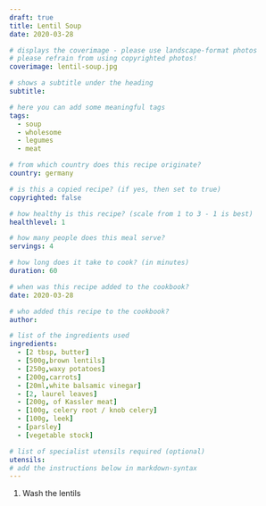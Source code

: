 ```yaml
---
draft: true
title: Lentil Soup
date: 2020-03-28

# displays the coverimage - please use landscape-format photos
# please refrain from using copyrighted photos!
coverimage: lentil-soup.jpg

# shows a subtitle under the heading
subtitle:

# here you can add some meaningful tags
tags:
  - soup
  - wholesome
  - legumes
  - meat

# from which country does this recipe originate?
country: germany

# is this a copied recipe? (if yes, then set to true)
copyrighted: false

# how healthy is this recipe? (scale from 1 to 3 - 1 is best)
healthlevel: 1

# how many people does this meal serve?
servings: 4

# how long does it take to cook? (in minutes)
duration: 60

# when was this recipe added to the cookbook?
date: 2020-03-28

# who added this recipe to the cookbook?
author:

# list of the ingredients used
ingredients:
  - [2 tbsp, butter]
  - [500g,brown lentils]
  - [250g,waxy potatoes]
  - [200g,carrots]
  - [20ml,white balsamic vinegar]
  - [2, laurel leaves]
  - [200g, of Kassler meat]
  - [100g, celery root / knob celery]
  - [100g, leek]
  - [parsley]
  - [vegetable stock]

# list of specialist utensils required (optional)
utensils:
# add the instructions below in markdown-syntax
---
```


1. Wash the lentils

<!--
  created 2020-03-28 22:09:25.543603 +0100 CET m=+0.021753739
-->
